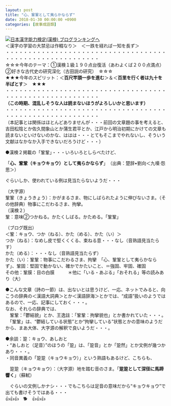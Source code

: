 ```yaml
---
layout: post
title: "心、鞏鞏として夷らかならず"
date: 2018-01-30 00:00:00 +0900
categories: [故事成語類]
---
```


[![](/syuusyuu9701/assets/images/心、鞏鞏として夷らかならず-br_c_3028_1.gif)](http://blog.with2.net/link.php?1659096:3028 "日本漢字能力検定(漢検) ブログランキングへ")[日本漢字能力検定(漢検) ブログランキングへ](http://blog.with2.net/link.php?1659096:3028)  
＜漢字の学習の大禁忌は作輟なり＞　＜一跌を経れば一知を長ず＞  
・・・・・・・・・・・・・・・・・・・・・・・・・・・・・・・・・・・・・・・・・・・・・・・・・・・・・・・・・  
☆☆☆今年のテーマ：①漢検１級１９０点台復活（あわよくば２００点満点）　②好きな古代史の研究深化（古田説の研究）　☆☆☆  
★★★今年のスピリット：＜**百尺竿頭一歩を進む**＞＆＜**百里を行く者は九十を半ばとす**＞　★★★  
・・・・・・・・・・・・・・・・・・・・・・・・・・・・・・・・・・・・・・・・・・・・・・・・・・・・・・・・・  
**（この時期、混乱しそうな人は読まないほうがよろしいかと思います）**  
・・・・・・・・・・・・・・・・・・・・・・・・・・・・・・・・・・・・・・・・・・・・・・・・・・・・・・・・・  
（本記事とは関係はほとんどありませんが・・・前回の文章題の事を考えると、吉田松陰とか佐久間象山とか蒲生君平とか、江戸から明治初期にかけての文章も読まないといけないのかな、ははは・・・とてもそこまでやれないし、そういう文献はなかなか入手できないだろうけど・・・）  
  
●漢検２掲載の「鞏鞏」・・・いろいろとしらべたけど、  
  
「**心、鞏鞏（キョウキョウ）として夷らかならず**」　（出典：楚辞•劉向＜九嘆·怨思＞）  
  
ぐらいしか、使われている例は見当たらないようだ・・・  
  
（大字源）  
鞏鞏（きょうきょう）：かがまるさま、物にしばられたように伸びないさま。（その他辞典）物事にこだわるさま、拘攣。  
（漢検２）  
鞏：意味②つかねる。かたくしばる。かためる。「鞏鞏」  
  
（ブログ既出）  
＜鞏：キョウ、つか（ねる）、かた（める）、かた（い）＞  
つか（ねる）：なめし皮で堅くくくる、束ねる意・・・なし（音熟語見当たらす）  
かた（める）：・・・なし（音熟語見当たらず）  
かた（い）：鞏鞏：物事にこだわるさま、拘攣　「心、鞏鞏として夷らかならず」、鞏固：堅固で動かない、確かでかたいこと、＝強固、牢固、確固  
その他：鞏膜：目の白膜　　　＊他に「いる・あぶる」「おそれる」等の読みあり（大）  
  
●こんな文章（詩の一節）は、出ないとは思うけど、一応、ネットでみると、向こうの辞典の＜漢語大詞典＞とか＜漢語辞海＞とかでは、“成語”扱いのようではあるので、一応、記事にしておく・・・。  
なお、それらの辞典では、  
　鞏鞏：「鬱結貌」とか、王逸註：「鞏鞏：拘攣貌也」とか書かれていた・・・。  
　「鞏鞏」は、“鬱結している状態”とか“拘攣している”状態とかの意味のようだから、まあ大体、大字源の解釈で良いようだ・・・。  
  
●余談：跫：キョウ、あしおと  
・“あしおと（足音）”のほうの「跫」は、「跫音」とか「跫然」とか文例が幾つかあり・・・。  
・同音異義の「跫跫（キョウキョウ）」という熟語もあるけど、こちらも、  
  
　跫跫（キョウキョウ）：（大字源）地を踏む音のさま。「**跫跫として深径に馬蹄響く**」（蘇軾）  
  
　ぐらいの文例しかナシ・・・でもこちらは足音の意味だから“キョウキョウ”で出ても書けそうではある・・・  
👍👍👍　🐕　👍👍👍